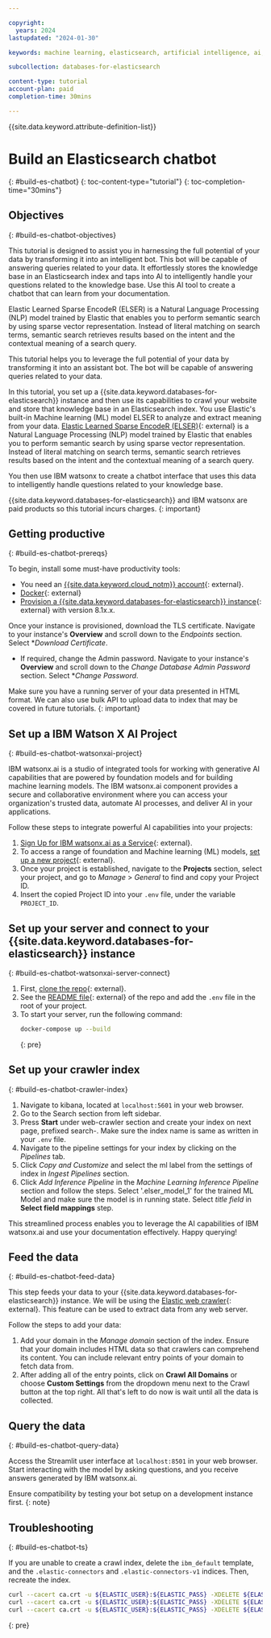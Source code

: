 ```yaml
---

copyright:
  years: 2024
lastupdated: "2024-01-30"

keywords: machine learning, elasticsearch, artificial intelligence, ai, model, vector search, bot

subcollection: databases-for-elasticsearch

content-type: tutorial
account-plan: paid
completion-time: 30mins

---
```


{{site.data.keyword.attribute-definition-list}}

# Build an Elasticsearch chatbot
{: #build-es-chatbot}
{: toc-content-type="tutorial"}
{: toc-completion-time="30mins"}

## Objectives
{: #build-es-chatbot-objectives}

This tutorial is designed to assist you in harnessing the full potential of your data by transforming it into an intelligent bot. This bot will be capable of answering queries related to your data. It effortlessly stores the knowledge base in an Elasticsearch index and taps into AI to intelligently handle your questions related to the knowledge base. Use this AI tool to create a chatbot that can learn from your documentation.

Elastic Learned Sparse EncodeR (ELSER) is a Natural Language Processing (NLP) model trained by Elastic that enables you to perform semantic search by using sparse vector representation. Instead of literal matching on search terms, semantic search retrieves results based on the intent and the contextual meaning of a search query.

This tutorial helps you to leverage the full potential of your data by transforming it into an assistant bot. The bot will be capable of answering queries related to your data.

In this tutorial, you set up a {{site.data.keyword.databases-for-elasticsearch}} instance and then use its capabilities to crawl your website and store that knowledge base in an Elasticsearch index. You use Elastic's built-in Machine learning (ML) model ELSER to analyze and extract meaning from your data. [Elastic Learned Sparse EncodeR (ELSER)](https://www.elastic.co/guide/en/machine-learning/current/ml-nlp-elser.html){: external} is a Natural Language Processing (NLP) model trained by Elastic that enables you to perform semantic search by using sparse vector representation. Instead of literal matching on search terms, semantic search retrieves results based on the intent and the contextual meaning of a search query.

You then use IBM watsonx to create a chatbot interface that uses this data to intelligently handle questions related to your knowledge base.

{{site.data.keyword.databases-for-elasticsearch}} and IBM watsonx are paid products so this tutorial incurs charges.
{: important}

## Getting productive
{: #build-es-chatbot-prereqs}

To begin, install some must-have productivity tools:

- You need an [{{site.data.keyword.cloud_notm}} account](https://cloud.ibm.com/registration){: external}.
- [Docker](https://www.docker.com/get-started/){: external}
- [Provision a {{site.data.keyword.databases-for-elasticsearch}} instance](https://cloud.ibm.com/databases/databases-for-elasticsearch/create){: external} with version 8.1x.x.

Once your instance is provisioned, download the TLS certificate. Navigate to your instance's **Overview** and scroll down to the *Endpoints* section. Select **Download Certificate*.
- If required, change the Admin password. Navigate to your instance's **Overview** and scroll down to the *Change Database Admin Password* section. Select **Change Password*.

Make sure you have a running server of your data presented in HTML format. We can also use bulk API to upload data to index that may be covered in future tutorials.
{: important}

## Set up a IBM Watson X AI Project
{: #build-es-chatbot-watsonxai-project}

IBM watsonx.ai is a studio of integrated tools for working with generative AI capabilities that are powered by foundation models and for building machine learning models. The IBM watsonx.ai component provides a secure and collaborative environment where you can access your organization's trusted data, automate AI processes, and deliver AI in your applications.

Follow these steps to integrate powerful AI capabilities into your projects:

1. [Sign Up for IBM watsonx.ai as a Service](https://www.ibm.com/docs/en/watsonx-as-a-service?topic=started-signing-up-watsonx){: external}.
1. To access a range of foundation and Machine learning (ML) models, [set up a new project](https://www.ibm.com/docs/en/watsonx-as-a-service?topic=projects-creating-project#create-a-project){: external}.
1. Once your project is established, navigate to the **Projects** section, select your project, and go to *Manage* > *General* to find and copy your Project ID.
1. Insert the copied Project ID into your `.env` file, under the variable `PROJECT_ID`.

## Set up your server and connect to your {{site.data.keyword.databases-for-elasticsearch}} instance
{: #build-es-chatbot-watsonxai-server-connect}

1. First, [clone the repo](https://github.com/IBM/icd-elastic-bot){: external}.
1. See the [README file](https://github.ibm.com/Dhananjay-Meena/icd-elastic-bot/blob/main/README.md){: external} of the repo and add the `.env` file in the root of your project.
1. To start your server, run the following command:
   ```sh
   docker-compose up --build
   ```
   {: pre}

## Set up your crawler index
{: #build-es-chatbot-crawler-index}

1. Navigate to kibana, located at `localhost:5601` in your web browser.
1. Go to the Search section from left sidebar.
1. Press **Start** under web-crawler section and create your index on next page, prefixed search-. Make sure the index name is same as written in your `.env` file.
1. Navigate to the pipeline settings for your index by clicking on the *Pipelines* tab.
1. Click *Copy and Customize* and select the ml label from the settings of index in *Ingest Pipelines* section.
1. Click *Add Inference Pipeline* in the *Machine Learning Inference Pipeline* section and follow the steps. Select '.elser_model_1' for the trained ML Model and make sure the model is in running state. Select *title field* in **Select field mappings** step.

This streamlined process enables you to leverage the AI capabilities of IBM watsonx.ai and use your documentation effectively. Happy querying!

## Feed the data
{: #build-es-chatbot-feed-data}

This step feeds your data to your {{site.data.keyword.databases-for-elasticsearch}} instance. We will be using the [Elastic web crawler](https://www.elastic.co/guide/en/enterprise-search/current/crawler-private-network-cloud.html){: external}. This feature can be used to extract data from any web server.

Follow the steps to add your data:

1. Add your domain in the *Manage domain* section of the index. Ensure that your domain includes HTML data so that crawlers can comprehend its content. You can include relevant entry points of your domain to fetch data from.
1. After adding all of the entry points, click on **Crawl All Domains** or choose **Custom Settings** from the dropdown menu next to the Crawl button at the top right. All that's left to do now is wait until all the data is collected.

## Query the data
{: #build-es-chatbot-query-data}

Access the Streamlit user interface at `localhost:8501` in your web browser. Start interacting with the model by asking questions, and you receive answers generated by IBM watsonx.ai.

Ensure compatibility by testing your bot setup on a development instance first.
{: note}


## Troubleshooting
{: #build-es-chatbot-ts}

If you are unable to create a crawl index, delete the `ibm_default` template, and the `.elastic-connectors` and `.elastic-connectors-v1` indices. Then, recreate the index.

```sh
curl --cacert ca.crt -u ${ELASTIC_USER}:${ELASTIC_PASS} -XDELETE ${ELASTIC_HOST}/.elastic_connectors
curl --cacert ca.crt -u ${ELASTIC_USER}:${ELASTIC_PASS} -XDELETE ${ELASTIC_HOST}/.elastic-connectors-v1
curl --cacert ca.crt -u ${ELASTIC_USER}:${ELASTIC_PASS} -XDELETE ${ELASTIC_HOST}/_template/ibm_defaults
```
{: pre}
